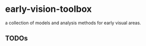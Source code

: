 # early-vision-toolbox
a collection of models and analysis methods for early visual areas.

## TODOs
